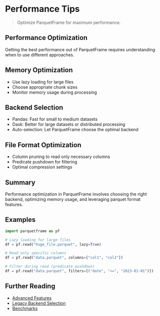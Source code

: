 # Performance Tips

> Optimize ParquetFrame for maximum performance.

## Performance Optimization

Getting the best performance out of ParquetFrame requires understanding when to use different approaches.

## Memory Optimization

- Use lazy loading for large files
- Choose appropriate chunk sizes
- Monitor memory usage during processing

## Backend Selection

- Pandas: Fast for small to medium datasets
- Dask: Better for large datasets or distributed processing
- Auto-selection: Let ParquetFrame choose the optimal backend

## File Format Optimization

- Column pruning to read only necessary columns
- Predicate pushdown for filtering
- Optimal compression settings

## Summary

Performance optimization in ParquetFrame involves choosing the right backend, optimizing memory usage, and leveraging parquet format features.

## Examples

```python
import parquetframe as pf

# Lazy loading for large files
df = pf.read("huge_file.parquet", lazy=True)

# Read only specific columns
df = pf.read("data.parquet", columns=["col1", "col2"])

# Filter during read (predicate pushdown)
df = pf.read("data.parquet", filters=[("date", ">=", "2023-01-01")])
```

## Further Reading

- [Advanced Features](legacy-migration/phase1-overview.md)
- [Legacy Backend Selection](legacy-migration/phase1-backends.md)
- [Benchmarks](analytics-statistics/benchmarks.md)

